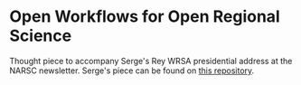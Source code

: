 # Open Workflows for Open Regional Science

Thought piece to accompany Serge's Rey WRSA presidential address at the NARSC
newsletter. Serge's piece can be found on [this
repository](https://github.com/sjsrey/ors).

